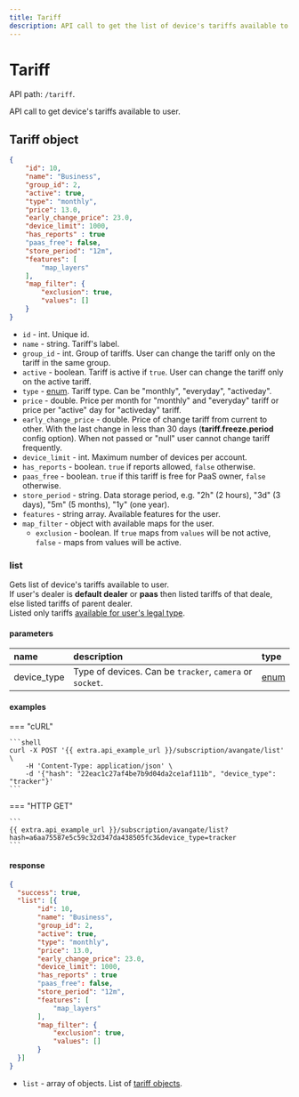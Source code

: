 ```yaml
---
title: Tariff
description: API call to get the list of device's tariffs available to user.
---
```


# Tariff

API path: `/tariff`.

API call to get device's tariffs available to user.

## Tariff object

```json
{
    "id": 10,
    "name": "Business",
    "group_id": 2,
    "active": true,
    "type": "monthly",
    "price": 13.0,
    "early_change_price": 23.0,
    "device_limit": 1000,
    "has_reports" : true
    "paas_free": false,
    "store_period": "12m",
    "features": [
        "map_layers"
    ],
    "map_filter": {
        "exclusion": true,
        "values": []
    }
}
```

* `id` - int. Unique id.
* `name` - string. Tariff's label.
* `group_id` - int. Group of tariffs. User can change the tariff only on the tariff in the same group.
* `active` - boolean. Tariff is active if `true`. User can change the tariff only on the active tariff.
* `type` - [enum](../../../getting-started.md#data-types). Tariff type. Can be "monthly", "everyday", "activeday".
* `price` - double. Price per month for "monthly" and "everyday" tariff or price per "active" day for "activeday" tariff.
* `early_change_price` - double. Price of change tariff from current to other. With the last change in less than 
30 days (**tariff.freeze.period** config option). When not passed or "null" user cannot change tariff frequently.
* `device_limit` - int. Maximum number of devices per account.
* `has_reports` - boolean. `true` if reports allowed, `false` otherwise.
* `paas_free` - boolean. `true` if this tariff is free for PaaS owner, `false` otherwise.
* `store_period` - string. Data storage period, e.g. "2h" (2 hours), "3d" (3 days), "5m" (5 months), "1y" (one year).
* `features` - string array. Available features for the user.
* `map_filter` - object with available maps for the user.
    * `exclusion` - boolean. If `true` maps from `values` will be not active, `false` - maps from values will be active.

### list

Gets list of device's tariffs available to user.<br>
If user's dealer is **default dealer** or **paas** then listed tariffs of that deale, else listed tariffs of parent dealer.<br>
Listed only tariffs [available for user's legal type](#tariff).

#### parameters

| name | description | type|
| :------ | :------ | :-----|
| device_type | Type of devices. Can be `tracker`, `camera` or `socket`. | [enum](../../../getting-started.md#data-types) |

#### examples

=== "cURL"

    ```shell
    curl -X POST '{{ extra.api_example_url }}/subscription/avangate/list' \
        -H 'Content-Type: application/json' \ 
        -d '{"hash": "22eac1c27af4be7b9d04da2ce1af111b", "device_type": "tracker"}'
    ```

=== "HTTP GET"

    ```
    {{ extra.api_example_url }}/subscription/avangate/list?hash=a6aa75587e5c59c32d347da438505fc3&device_type=tracker
    ```

#### response

```json
{
  "success": true,
  "list": [{
       "id": 10,
       "name": "Business",
       "group_id": 2,
       "active": true,
       "type": "monthly",
       "price": 13.0,
       "early_change_price": 23.0,
       "device_limit": 1000,
       "has_reports" : true
       "paas_free": false,
       "store_period": "12m",
       "features": [
           "map_layers"
       ],
       "map_filter": {
           "exclusion": true,
           "values": []
       }
  }] 
}
```

* `list` - array of objects. List of [tariff objects](#tariff-object).
